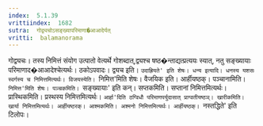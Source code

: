 ```yaml
---
index:  5.1.39
vrittiindex:  1682
sutra:  गोद्व्यचोऽसङ्ख्यापरिमाणा�आआदेर्यत्
vritti:  balamanorama 
---
```


गोद्व्यचः। तस्य निमित्तं संयोग उत्पातो वेत्यर्थे गोशब्दात्,द्व्यश्च षष्ठ�न्ताद्यत्प्रत्ययः स्यात्, नतु सङ्ख्यायाः परिमाणाद�आआदेश्चेत्यर्थः। ठकोऽपवादः। द्व्यच इति। `उदाह्रियते' इति शेषः। धन्य इत्यादि। धनस्य यशसः स्वर्गस्य च निमित्तमित्यर्थः। विजयस्येति। `निमित्त'मिति शेषः। वैजयिक इति। आर्हीयष्ठक्। पञ्चानामिति। `निमित्त'मिति शेषः। पञ्चकमिति। `सङ्ख्यायाः' इति कन्। सप्तकमिति। सप्तानां निमित्तमित्यर्थः। प्रास्थिकमिति। प्रस्थस्य निमित्तमित्यर्थः। `आर्हा'दिति ठग्विधौ परिमाणपर्युदासात् प्राग्वतीयष्ठञ्। खारीकमिति। खार्या निमित्तमित्यर्थः। आर्हीयष्ठरक्। आश्मकमिति। अश्मनो निमित्तमित्यर्थः। आर्हीयष्ठक्। `नस्तद्धिते' इति टिलोपः।

